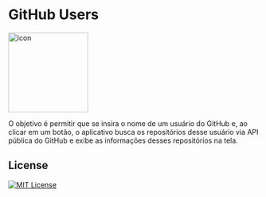 # GitHub Users

<div style="display: flex; align-items: flex-start;"><img src="https://techstack-generator.vercel.app/github-icon.svg" alt="icon" align="center" width="160" height="160" /></div>

O objetivo é permitir que se insira o nome de um usuário do GitHub e, ao clicar em um botão, o aplicativo busca os repositórios desse usuário via API pública do GitHub e exibe as informações desses repositórios na tela.

## License

[![MIT License](https://img.shields.io/badge/License-MIT-green.svg)](./LICENSE)
